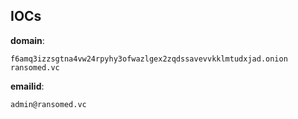 
## IOCs

__domain__:

```text
f6amq3izzsgtna4vw24rpyhy3ofwazlgex2zqdssavevvkklmtudxjad.onion
ransomed.vc
```
__emailid__:

```text
admin@ransomed.vc
```
